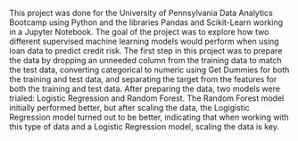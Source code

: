 This project was done for the University of Pennsylvania Data Analytics Bootcamp using Python and the libraries Pandas and Scikit-Learn working in a Jupyter Notebook. The goal of the project was to explore how two different supervised machine learning models would perform when using loan data to predict credit risk. The first step in this project was to prepare the data by dropping an unneeded column from the training data to match the test data, converting categorical to numeric using Get Dummies for both the training and test data, and separating the target from the features for both the training and test data. After preparing the data, two models were trialed: Logistic Regression and Random Forest. The Random Forest model initially performed better, but after scaling the data, the Logigistic Regression model turned out to be better, indicating that when working with this type of data and a Logistic Regression model, scaling the data is key.
